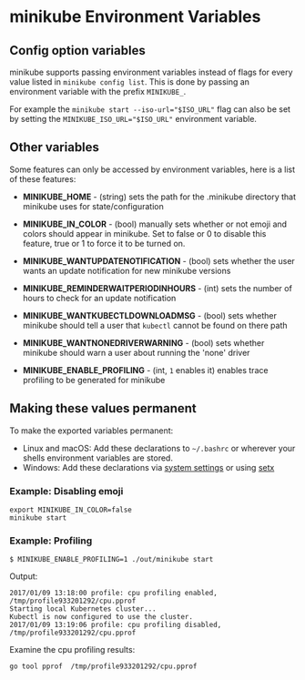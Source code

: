 
# minikube Environment Variables

## Config option variables

minikube supports passing environment variables instead of flags for every value listed in `minikube config list`.  This is done by passing an environment variable with the prefix `MINIKUBE_`. 

For example the `minikube start --iso-url="$ISO_URL"` flag can also be set by setting the `MINIKUBE_ISO_URL="$ISO_URL"` environment variable.

## Other variables

Some features can only be accessed by environment variables, here is a list of these features:

* **MINIKUBE_HOME** - (string) sets the path for the .minikube directory that minikube uses for state/configuration

* **MINIKUBE_IN_COLOR** - (bool) manually sets whether or not emoji and colors should appear in minikube. Set to false or 0 to disable this feature, true or 1 to force it to be turned on.

* **MINIKUBE_WANTUPDATENOTIFICATION** - (bool) sets whether the user wants an update notification for new minikube versions

* **MINIKUBE_REMINDERWAITPERIODINHOURS** - (int) sets the number of hours to check for an update notification

* **MINIKUBE_WANTKUBECTLDOWNLOADMSG** - (bool) sets whether minikube should tell a user that `kubectl` cannot be found on there path
* **MINIKUBE_WANTNONEDRIVERWARNING** - (bool) sets whether minikube should warn a user about running the 'none' driver

* **MINIKUBE_ENABLE_PROFILING** - (int, `1` enables it) enables trace profiling to be generated for minikube

## Making these values permanent

To make the exported variables permanent:

* Linux and macOS: Add these declarations to `~/.bashrc` or wherever your shells environment variables are stored.
* Windows: Add these declarations via [system settings](https://support.microsoft.com/en-au/help/310519/how-to-manage-environment-variables-in-windows-xp) or using [setx](https://stackoverflow.com/questions/5898131/set-a-persistent-environment-variable-from-cmd-exe)

### Example: Disabling emoji

```shell
export MINIKUBE_IN_COLOR=false
minikube start
```

### Example: Profiling

```shell
$ MINIKUBE_ENABLE_PROFILING=1 ./out/minikube start
```

Output:

```
2017/01/09 13:18:00 profile: cpu profiling enabled, /tmp/profile933201292/cpu.pprof
Starting local Kubernetes cluster...
Kubectl is now configured to use the cluster.
2017/01/09 13:19:06 profile: cpu profiling disabled, /tmp/profile933201292/cpu.pprof
```

Examine the cpu profiling results:

```shell
go tool pprof  /tmp/profile933201292/cpu.pprof
```

